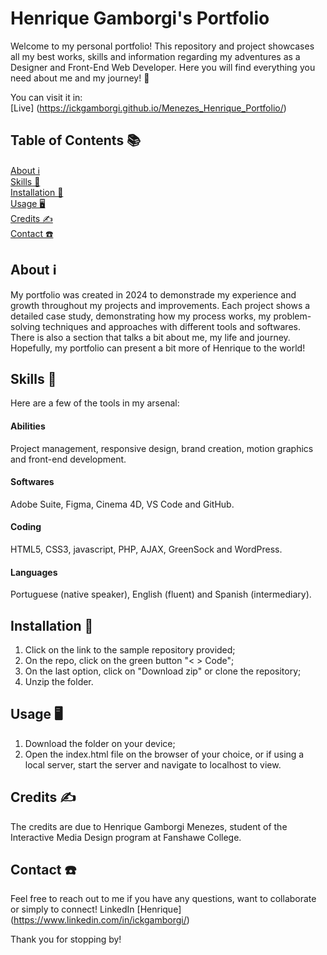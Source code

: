 # Henrique Gamborgi's Portfolio

Welcome to my personal portfolio! This repository and project showcases all my best works, skills and information regarding my adventures as a Designer and Front-End Web Developer. Here you will find everything you need about me and my journey! 👋 

You can visit it in: 
<br>
[Live] (https://ickgamborgi.github.io/Menezes_Henrique_Portfolio/)

## Table of Contents 📚
[About ℹ](#about)<br/>
[Skills 🍳](#skills)<br/>
[Installation 💾](#installation)<br/>
[Usage 🖥️](#usage)<br/>
[Credits ✍️](#credits)<br/>
[Contact ☎️](#contact)<br/>

## About ℹ <a id="about"></a>
My portfolio was created in 2024 to demonstrade my experience and growth throughout my projects and improvements. Each project shows a detailed case study, demonstrating how my process works, my problem-solving techniques and approaches with different tools and softwares. There is also a section that talks a bit about me, my life and journey. Hopefully, my portfolio can present a bit more of Henrique to the world!

## Skills 🍳 <a id="skills"></a>
Here are a few of the tools in my arsenal:

#### Abilities
Project management, responsive design, brand creation, motion graphics and front-end development.

#### Softwares
Adobe Suite, Figma, Cinema 4D, VS Code and GitHub.

#### Coding
HTML5, CSS3, javascript, PHP, AJAX, GreenSock and WordPress.

#### Languages
Portuguese (native speaker), English (fluent) and Spanish (intermediary).
 
## Installation  💾 <a id="installation"></a>
1. Click on the link to the sample repository provided;
2. On the repo, click on the green button "< > Code";
3. On the last option, click on "Download zip" or clone the repository;
4. Unzip the folder.

## Usage 🖥️ <a id="usage"></a>
1. Download the folder on your device;
2. Open the index.html file on the browser of your choice, or if using a local server, start the server and navigate to localhost to view.

## Credits ✍️ <a id="credits"></a>
The credits are due to Henrique Gamborgi Menezes, student of the Interactive Media Design program at Fanshawe College.

## Contact ☎️ <a id="contact"></a>
Feel free to reach out to me if you have any questions, want to collaborate or simply to connect! LinkedIn [Henrique] (https://www.linkedin.com/in/ickgamborgi/)

Thank you for stopping by!